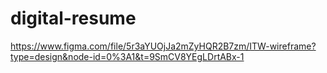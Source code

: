 # digital-resume
https://www.figma.com/file/5r3aYUOjJa2mZyHQR2B7zm/ITW-wireframe?type=design&node-id=0%3A1&t=9SmCV8YEgLDrtABx-1
